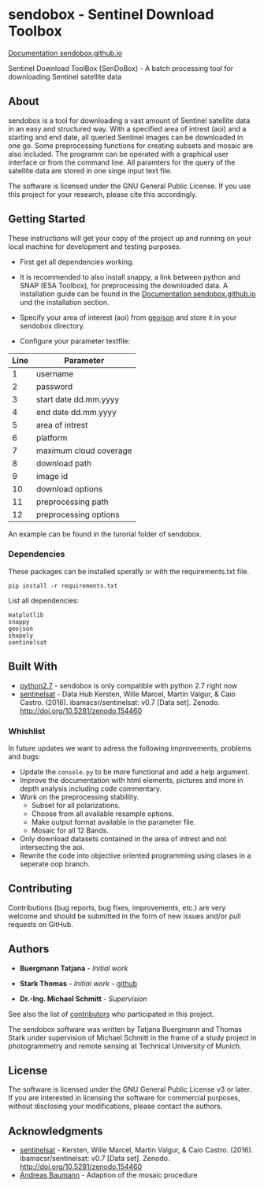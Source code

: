 # sendobox - Sentinel Download Toolbox

[Documentation sendobox.github.io](https://sendobox.github.io/sendobox/)

Sentinel Download ToolBox (SenDoBox) - A batch processing tool for downloading Sentinel satellite data

## About

sendobox is a tool for downloading a vast amount of Sentinel satellite data in an easy and structured way. 
With a specified area of intrest (aoi) and a starting and end date, all queried Sentinel images can be downloaded in one go. 
Some preprocessing functions for creating subsets and mosaic are also included. The programm can be operated with a graphical user interface 
or from the command line. All paramters for the query of the satellite data are stored in one singe input text file.

The software is licensed under the GNU General Public License. If you use this project for your research, please cite this accordingly.

## Getting Started

These instructions will get your copy of the project up and running on your local machine for development and testing purposes.

* First get all dependencies working.
* It is recommended to also install snappy, a link between python and SNAP (ESA Toolbox), for preprocessing the downloaded data. 
A installation guide can be found in the [Documentation sendobox.github.io](https://sendobox.github.io/sendobox/) und the installation section.

* Specify your area of interest (aoi) from [geojson](http://geojson.io/#map=2/20.0/0.0) and store it in your sendobox directory.
* Configure your parameter textfile:

| Line  | Parameter |
| ------------- | ------------- |
| 1  | username  |
| 2  | password  |
| 3  | start date dd.mm.yyyy  |
| 4  | end date dd.mm.yyyy  |
| 5  | area of intrest  |
| 6  | platform  |
| 7  | maximum cloud coverage  |
| 8  | download path  |
| 9  | image id  |
| 10  | download options  |
| 11  | preprocessing path  |
| 12  | preprocessing options  |

An example can be found in the turorial folder of sendobox.

### Dependencies

These packages can be installed speratly or with the requirements.txt file.

```
pip install -r requirements.txt
```

List all dependencies:

```
matplotlib
snappy
geojson
shapely
sentinelsat
```

## Built With

* [python2.7](https://www.python.org/download/releases/2.7/) - sendobox is only compatible with python 2.7 right now
* [sentinelsat](https://github.com/ibamacsr/sentinelsat) - Data Hub Kersten, Wille Marcel, Martin Valgur, & Caio Castro. (2016). ibamacsr/sentinelsat: v0.7 [Data set]. Zenodo. http://doi.org/10.5281/zenodo.154460

### Whishlist

In future updates we want to adress the following improvements, problems and bugs:
 
* Update the `console.py` to be more functional and add a help argument.
* Improve the documentation with html elements, pictures and more in depth analysis including code commentary.
* Work on the preprocessing stabillity.
  * Subset for all polarizations.
  * Choose from all available resample options.
  * Make output format available in the parameter file.
  * Mosaic for all 12 Bands.
* Only download datasets contained in the area of intrest and not intersecting the aoi.
* Rewrite the code into objective oriented programming using clases in a seperate oop branch.


## Contributing

Contributions (bug reports, bug fixes, improvements, etc.) are very welcome and should be submitted in the form of new issues and/or pull requests on GitHub.

## Authors

* **Buergmann Tatjana** - *Initial work* 
* **Stark Thomas** - *Initial work* - [github](https://github.com/stark-t)

* **Dr.-Ing. Michael Schmitt** - *Supervision*

See also the list of [contributors](https://github.com/your/project/contributors) who participated in this project.

The sendobox software was written by Tatjana Buergmann and Thomas Stark under supervision of Michael Schmitt in the frame of a study project in photogrammetry and remote sensing at Technical University of Munich.

## License

The software is licensed under the GNU General Public License v3 or later. If you are interested in licensing the software for commercial purposes, without disclosing your modifications, please contact the authors.


## Acknowledgments

* [sentinelsat](https://github.com/ibamacsr/sentinelsat) - Kersten, Wille Marcel, Martin Valgur, & Caio Castro. (2016). ibamacsr/sentinelsat: v0.7 [Data set]. Zenodo. http://doi.org/10.5281/zenodo.154460
* [Andreas Baumann](http://forum.step.esa.int/users/abgbaumann/activity) - Adaption of the mosaic procedure



